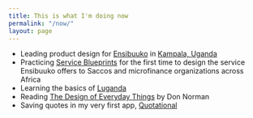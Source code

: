 ```yaml
---
title: This is what I'm doing now
permalink: "/now/"
layout: page
---
```


- Leading product design for [Ensibuuko][en] in [Kampala, Uganda][ku]
- Practicing [Service Blueprints][sb] for the first time to design the service Ensibuuko offers to Saccos and microfinance organizations across Africa
- Learning the basics of [Luganda][lu]
- Reading [The Design of Everyday Things][et] by Don Norman
- Saving quotes in my very first app, [Quotational][qu]

[en]: http://ensibuuko.com
[ku]: /blog/designing-in-uganda
[sb]: https://www.cooper.com/journal/2014/08/service-blueprints-laying-the-foundation
[et]: https://www.amazon.com/Design-Everyday-Things-Revised-Expanded/dp/0465050654
[lu]: https://en.wikipedia.org/wiki/Luganda
[qu]: http://quotation.al